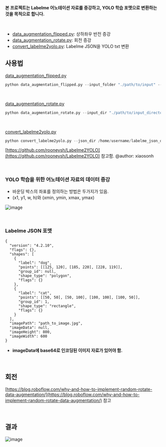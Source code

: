 **본 프로젝트는 Labelme 어노테이션 자료를 증강하고, YOLO 학습 포맷으로 변환하는 것을 목적으로 합니다.**

<br>

* [data_augmentation_flipped.py](data_augmentation_flipped.py): 상하좌우 반전 증강
* [data_augmentation_rotate.py](data_augmentation_rotate.py): 회전 증강
* [convert_labelme2yolo.py](convert_labelme2yolo.py): Labelme JSON을 YOLO txt 변환



## 사용법

[data_augmentation_flipped.py](data_augmentation_flipped.py)

```python
python data_augmentation_flipped.py --input_folder "./path/to/input" --output_folder "./path/to/output" --flip_mode "horizontal"
```

<br>

[data_augmentation_rotate.py](data_augmentation_rotate.py)

```python
python data_augmentation_rotate.py --input_dir "./path/to/input_directory" --output_image_dir "./path/to/output_images" --output_label_dir "./path/to/output_labels" --rotation_step 15
```

<br>

[convert_labelme2yolo.py](convert_labelme2yolo.py)

```python
python convert_labelme2yolo.py --json_dir /home/username/labelme_json_dir/ --val_size 0.2
```

[https://github.com/rooneysh/Labelme2YOLO](https://github.com/rooneysh/Labelme2YOLO) 참고함. @author: xiaosonh

<br>

### YOLO 학습을 위한 어노테이션 자료의 데이터 증강

* 바운딩 박스의 좌표를 정의하는 방법은 두가지가 있음.
* (x1, y1, w, h)와 (xmin, ymin, xmax, ymax)
  
![image](https://github.com/EthanSeok/Labelme_Augumentation/assets/93086581/58d299f7-5cba-40fd-900d-e0e58c48210c)

<br>

### Labelme JSON 포맷

```
{
  "version": "4.2.10",
  "flags": {},
  "shapes": [
    {
      "label": "dog",
      "points": [[125, 120], [185, 220], [228, 119]],
      "group_id": null,
      "shape_type": "polygon",
      "flags": {}
    },
    {
      "label": "cat",
      "points": [[50, 50], [50, 100], [100, 100], [100, 50]],
      "group_id": 1,
      "shape_type": "rectangle",
      "flags": {}
    }
  ],
  "imagePath": "path_to_image.jpg",
  "imageData": null,
  "imageHeight": 800,
  "imageWidth": 600
}
```

* **imageData에 base64로 인코딩된 이미지 자료가 있어야 함.**

<br>

## 회전 
[https://blog.roboflow.com/why-and-how-to-implement-random-rotate-data-augmentation/](https://blog.roboflow.com/why-and-how-to-implement-random-rotate-data-augmentation/) 참고

<br>

## 결과
![image](https://github.com/EthanSeok/Labelme_Augumentation/assets/93086581/b7677d14-16a3-4709-8289-c1b6c7812c36)
